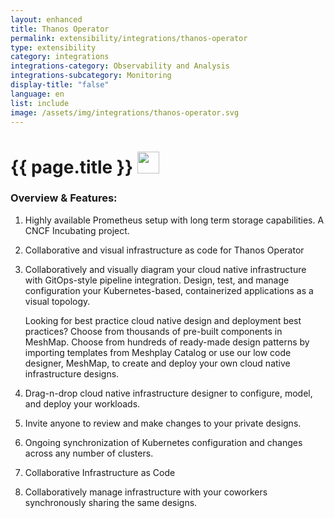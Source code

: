 ```yaml
---
layout: enhanced
title: Thanos Operator
permalink: extensibility/integrations/thanos-operator
type: extensibility
category: integrations
integrations-category: Observability and Analysis
integrations-subcategory: Monitoring
display-title: "false"
language: en
list: include
image: /assets/img/integrations/thanos-operator.svg
---
```


<h1>{{ page.title }} <img src="{{ page.image }}" style="width: 35px; height: 35px;" /></h1>


<!-- This needs replaced with the Category property, not the sub-category.
 #### About: Highly available Prometheus setup with long term storage capabilities. A CNCF Incubating project. -->

### Overview & Features:

1. Highly available Prometheus setup with long term storage capabilities. A CNCF Incubating project.

2. Collaborative and visual infrastructure as code for Thanos Operator

4. 
    Collaboratively and visually diagram your cloud native infrastructure with GitOps-style pipeline integration. Design, test, and manage configuration your Kubernetes-based, containerized applications as a visual topology.



    Looking for best practice cloud native design and deployment best practices? Choose from thousands of pre-built components in MeshMap. Choose from hundreds of ready-made design patterns by importing templates from Meshplay Catalog or use our low code designer, MeshMap, to create and deploy your own cloud native infrastructure designs.



5. Drag-n-drop cloud native infrastructure designer to configure, model, and deploy your workloads.

6. Invite anyone to review and make changes to your private designs.

7. Ongoing synchronization of Kubernetes configuration and changes across any number of clusters.

8. Collaborative Infrastructure as Code

9. Collaboratively manage infrastructure with your coworkers synchronously sharing the same designs.

